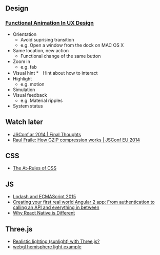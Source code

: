 ## Design
### [Functional Animation In UX Design](http://www.smashingmagazine.com/2015/05/14/functional-ux-design-animations/)
* Orientation
  * Avoid suprising transition
  * e.g. Open a window from the dock on MAC OS X
* Same location, new action
  * Functional change of the same button
* Zoom in
  * e.g. fab
* Visual hint
  *　Hint about how to interact
* Highlight
  * e.g. motion
* Simulation
* Visual feedback
  * e.g. Material ripples
* System status

## Watch later
* [JSConf.ar 2014 | Final Thoughts](https://www.youtube.com/watch?v=ykzyt6PELqU)
* [Raul Fraile: How GZIP compression works | JSConf EU 2014](https://www.youtube.com/watch?v=wLx5OGxOYUc)

## CSS
* [The At-Rules of CSS](https://css-tricks.com/the-at-rules-of-css/)

## JS
* [Lodash and ECMAScript 2015](https://blog.mariusschulz.com/2015/05/11/lodash-and-ecmascript-2015)
* [Creating your first real world Angular 2 app: From authentication to calling an API and everything in between](https://auth0.com/blog/2015/05/14/creating-your-first-real-world-angular-2-app-from-authentication-to-calling-an-api-and-everything-in-between/?utm_content=bufferdfb1b&utm_medium=social&utm_source=twitter.com&utm_campaign=buffer)
* [Why React Native is Different](http://jlongster.com/Why-React-Native-is-Different)

## Three.js

* [Realistic lighting (sunlight) with Three.js?](https://stackoverflow.com/questions/15478093/realistic-lighting-sunlight-with-three-js)
* [webgl hemisphere light example](https://mrdoob.github.io/three.js/examples/webgl_lights_hemisphere.html)